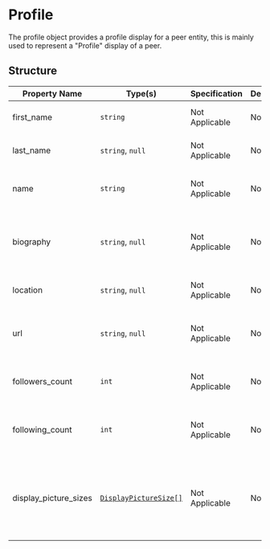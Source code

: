# Profile

The profile object provides a profile display for a peer entity, this is 
mainly used to represent a "Profile" display of a peer.

## Structure

| Property Name         | Type(s)                                         | Specification  | Deprecated | Versions | Description                                                                           |
|-----------------------|-------------------------------------------------|----------------|------------|----------|---------------------------------------------------------------------------------------|
| first_name            | `string`                                        | Not Applicable | No         | 1.0      | The first name of the entity                                                          |
| last_name             | `string`, `null`                                | Not Applicable | No         | 1.0      | The last name of the entity                                                           |
| name                  | `string`                                        | Not Applicable | No         | 1.0      | The full display name of the entity                                                   |
| biography             | `string`, `null`                                | Not Applicable | No         | 1.0      | A biography or description of the entity                                              |
| location              | `string`, `null`                                | Not Applicable | No         | 1.0      | The location of the entity                                                            |
| url                   | `string`, `null`                                | Not Applicable | No         | 1.0      | The URL of the entity (Can be a website or a blog, etc)                               |
| followers_count       | `int`                                           | Not Applicable | No         | 1.0      | The amount of followers that this entity has                                          |
| following_count       | `int`                                           | Not Applicable | No         | 1.0      | The amount of peers that this entity is following                                     |
| display_picture_sizes | [`DisplayPictureSize[]`](DisplayPictureSize.md) | Not Applicable | No         | 1.0      | An array of display picture size objects that represents the entity's display picture |